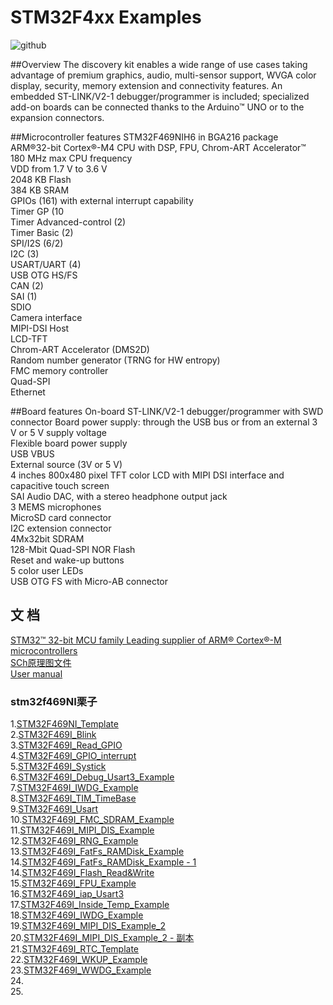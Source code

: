 # STM32F4xx Examples


![github](https://github.com/TyMaker/STM32F4xx/blob/master/STM32F469I-DISCO/Documentation/Picture/en.stm32f469i-disco.jpg "github")

##Overview
The discovery kit enables a wide range of use cases taking advantage of premium graphics, audio, multi-sensor support, WVGA color display, security, memory extension and connectivity features. An embedded ST-LINK/V2-1 debugger/programmer is included; specialized add-on boards can be connected thanks to the Arduino™ UNO or to the expansion connectors.



##Microcontroller features
STM32F469NIH6 in BGA216 package <br>
ARM®32-bit Cortex®-M4 CPU with DSP, FPU, Chrom-ART Accelerator™ <br>
180 MHz max CPU frequency <br>
VDD from 1.7 V to 3.6 V <br>
2048 KB Flash <br>
384 KB SRAM <br>
GPIOs (161) with external interrupt capability <br>
Timer GP (10 <br>
Timer Advanced-control (2) <br>
Timer Basic (2) <br>
SPI/I2S (6/2) <br>
I2C (3) <br>
USART/UART (4) <br>
USB OTG HS/FS <br>
CAN (2) <br>
SAI (1) <br>
SDIO <br>
Camera interface <br>
MIPI-DSI Host <br>
LCD-TFT <br>
Chrom-ART Accelerator (DMS2D) <br>
Random number generator (TRNG for HW entropy) <br>
FMC memory controller <br>
Quad-SPI <br>
Ethernet <br>


##Board features
On-board ST-LINK/V2-1 debugger/programmer with SWD connector Board power supply: through the USB bus or from an external 3 V or 5 V supply voltage <br>
Flexible board power supply <br>
USB VBUS <br>
External source (3V or 5 V) <br>
4 inches 800x480 pixel TFT color LCD with MIPI DSI interface and capacitive touch screen <br>
SAI Audio DAC, with a stereo headphone output jack <br>
3 MEMS microphones <br>
MicroSD card connector <br>
I2C extension connector <br>
4Mx32bit SDRAM <br>
128-Mbit Quad-SPI NOR Flash <br>
Reset and wake-up buttons <br>
5 color user LEDs <br>
USB OTG FS with Micro-AB connector <br>

## 文 档
[STM32™ 32-bit MCU family Leading supplier of ARM® Cortex®-M microcontrollers
](https://github.com/TyMaker/STM32F4xx/tree/master/STM32F469I-DISCO/Documentation/en.brstm32.pdf)<br />
[SCh原理图文件](https://github.com/TyMaker/STM32F4xx/tree/master/STM32F469I-DISCO/Documentation/STM32F469I-DISCO-sch.pdf)<br />
[User manual ](https://github.com/TyMaker/STM32F4xx/blob/master/STM32F469I-DISCO/Documentation/en.DM00236781.pdf)<br />


### stm32f469NI栗子
1.[STM32F469NI_Template](https://github.com/TyMaker/STM32F4xx/tree/master/STM32F469I-DISCO/Projects/STM32F469I_Template)<br />
2.[STM32F469I_Blink](https://github.com/TyMaker/STM32F4xx/tree/master/STM32F469I-DISCO/Projects/STM32F469I_Blink)<br />
3.[STM32F469I_Read_GPIO](https://github.com/TyMaker/STM32F4xx/tree/master/STM32F469I-DISCO/Projects/STM32F469I_Read_GPIO)<br />
4.[STM32F469I_GPIO_interrupt](https://github.com/TyMaker/STM32F4xx/tree/master/STM32F469I-DISCO/Projects/STM32F469I_GPIO_interrupt)<br />
5.[STM32F469I_Systick](https://github.com/TyMaker/STM32F4xx/tree/master/STM32F469I-DISCO/Projects/STM32F469I_Systick)<br />
6.[STM32F469I_Debug_Usart3_Example](https://github.com/TyMaker/STM32F4xx/tree/master/STM32F469I-DISCO/Projects/STM32F469I_Debug_Usart3_Example)<br />
7.[STM32F469I_IWDG_Example](https://github.com/TyMaker/STM32F4xx/tree/master/STM32F469I-DISCO/Projects/STM32F469I_IWDG_Example)<br />
8.[STM32F469I_TIM_TimeBase](https://github.com/TyMaker/STM32F4xx/tree/master/STM32F469I-DISCO/Projects/STM32F469I_TIM_TimeBase)<br />
9.[STM32F469I_Usart](https://github.com/TyMaker/STM32F4xx/tree/master/STM32F469I-DISCO/Projects/STM32F469I_Usart)<br />
10.[STM32F469I_FMC_SDRAM_Example](https://github.com/TyMaker/STM32F4xx/tree/master/STM32F469I-DISCO/Projects/STM32F469I_FMC_SDRAM_Example)<br />
11.[STM32F469I_MIPI_DIS_Example](https://github.com/TyMaker/STM32F4xx/tree/master/STM32F469I-DISCO/Projects/STM32F469I_MIPI_DIS_Example)<br />
12.[STM32F469I_RNG_Example](https://github.com/TyMaker/STM32F4xx/tree/master/STM32F469I-DISCO/Projects/STM32F469I_RNG_Example)<br />
13.[STM32F469I_FatFs_RAMDisk_Example](https://github.com/TyMaker/STM32F4xx/tree/master/STM32F469I-DISCO/Projects/STM32F469I_FatFs_RAMDisk_Example)<br />
14.[STM32F469I_FatFs_RAMDisk_Example - 1](https://github.com/TyMaker/STM32F4xx/tree/master/STM32F469I-DISCO/Projects/STM32F469I_FatFs_RAMDisk_Example%20-%201)<br />
14.[STM32F469I_Flash_Read&Write](https://github.com/TyMaker/STM32F4xx/tree/master/STM32F469I-DISCO/Projects/STM32F469I_Flash_Read%26Write)<br />
15.[STM32F469I_FPU_Example](https://github.com/TyMaker/STM32F4xx/tree/master/STM32F469I-DISCO/Projects/STM32F469I_FPU_Example)<br />
16.[STM32F469I_iap_Usart3](https://github.com/TyMaker/STM32F4xx/tree/master/STM32F469I-DISCO/Projects/STM32F469I_iap_Usart3)<br />
17.[STM32F469I_Inside_Temp_Example](https://github.com/TyMaker/STM32F4xx/tree/master/STM32F469I-DISCO/Projects/STM32F469I_Inside_Temp_Example)<br />
18.[STM32F469I_IWDG_Example](https://github.com/TyMaker/STM32F4xx/tree/master/STM32F469I-DISCO/Projects/STM32F469I_IWDG_Example)<br />
19.[STM32F469I_MIPI_DIS_Example_2](https://github.com/TyMaker/STM32F4xx/tree/master/STM32F469I-DISCO/Projects/STM32F469I_MIPI_DIS_Example_2)<br />
20.[STM32F469I_MIPI_DIS_Example_2 - 副本](https://github.com/TyMaker/STM32F4xx/tree/master/STM32F469I-DISCO/Projects/STM32F469I_MIPI_DIS_Example_2%20-%20%E5%89%AF%E6%9C%AC)<br />
21.[STM32F469I_RTC_Template](https://github.com/TyMaker/STM32F4xx/tree/master/STM32F469I-DISCO/Projects/STM32F469I_RTC_Template)<br />
22.[STM32F469I_WKUP_Example](https://github.com/TyMaker/STM32F4xx/tree/master/STM32F469I-DISCO/Projects/STM32F469I_WKUP_Example)<br />
23.[STM32F469I_WWDG_Example](https://github.com/TyMaker/STM32F4xx/tree/master/STM32F469I-DISCO/Projects/STM32F469I_WWDG_Example)<br />
24.[]()<br />
25.[]()<br />
